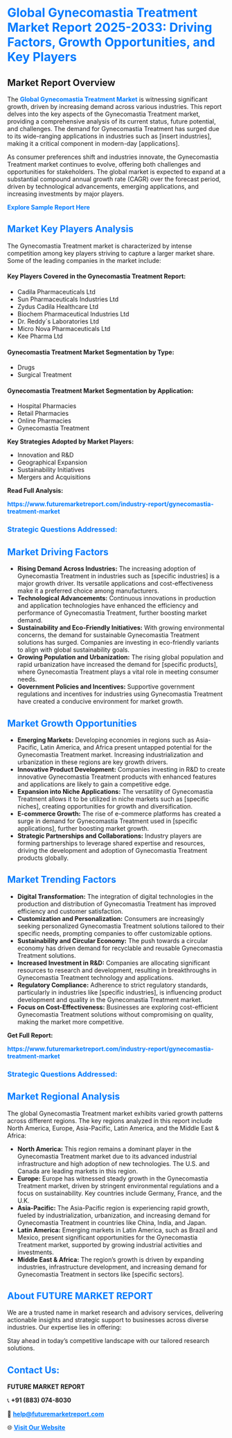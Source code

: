 <h1 style="color: #007BFF;">Global Gynecomastia Treatment Market Report 2025-2033: Driving Factors, Growth Opportunities, and Key Players</h1>

<section id="overview">
<h2>Market Report Overview</h2>
<p>The <a href="https://www.futuremarketreport.com/industry-report/gynecomastia-treatment-market" style="color: #007BFF; text-decoration: none;"><strong>Global Gynecomastia Treatment Market</strong></a> is witnessing significant growth, driven by increasing demand across various industries. This report delves into the key aspects of the Gynecomastia Treatment market, providing a comprehensive analysis of its current status, future potential, and challenges. The demand for Gynecomastia Treatment has surged due to its wide-ranging applications in industries such as [insert industries], making it a critical component in modern-day [applications].</p>
<p>As consumer preferences shift and industries innovate, the Gynecomastia Treatment market continues to evolve, offering both challenges and opportunities for stakeholders. The global market is expected to expand at a substantial compound annual growth rate (CAGR) over the forecast period, driven by technological advancements, emerging applications, and increasing investments by major players.</p>
</section>

<section id="overview">
<p><a href="https://www.futuremarketreport.com/request-sample/reportId=123725" style="color: #007BFF; text-decoration: none;"><strong>Explore Sample Report Here</strong></a></p>
</section>

<section id="key-players">
<h2 style="color: #007BFF;">Market Key Players Analysis</h2>
<p>The Gynecomastia Treatment market is characterized by intense competition among key players striving to capture a larger market share. Some of the leading companies in the market include:</p>
<h4>Key Players Covered in the Gynecomastia Treatment Report:</h4>
<ul><li>Cadila Pharmaceuticals Ltd</li><li>Sun Pharmaceuticals Industries Ltd</li><li>Zydus Cadila Healthcare Ltd</li><li>Biochem Pharmaceutical Industries Ltd</li><li>Dr. Reddy`s Laboratories Ltd</li><li>Micro Nova Pharmaceuticals Ltd</li><li>Kee Pharma Ltd</li></ul>
<h4>Gynecomastia Treatment Market Segmentation by Type:</h4>
<ul><li>Drugs</li><li>Surgical Treatment</li></ul>

<h4>Gynecomastia Treatment Market Segmentation by Application:</h4>
<ul><li>Hospital Pharmacies</li><li>Retail Pharmacies</li><li>Online Pharmacies</li><li>Gynecomastia Treatment</li></ul>
<p><strong>Key Strategies Adopted by Market Players:</strong></p>
<ul>
<li>Innovation and R&D</li>
<li>Geographical Expansion</li>
<li>Sustainability Initiatives</li>
<li>Mergers and Acquisitions</li>
</ul>
</section>

<section>
<p><strong>Read Full Analysis: </strong></p><a href="https://www.futuremarketreport.com/industry-report/gynecomastia-treatment-market" style="color: #007BFF; text-decoration: none;"><strong>https://www.futuremarketreport.com/industry-report/gynecomastia-treatment-market</strong></a>
<h3 style="color: #007BFF;">Strategic Questions Addressed:</h3>
</section>

<section id="driving-factors">
<h2 style="color: #007BFF;">Market Driving Factors</h2>
<ul>
<li><strong>Rising Demand Across Industries:</strong> The increasing adoption of Gynecomastia Treatment in industries such as [specific industries] is a major growth driver. Its versatile applications and cost-effectiveness make it a preferred choice among manufacturers.</li>
<li><strong>Technological Advancements:</strong> Continuous innovations in production and application technologies have enhanced the efficiency and performance of Gynecomastia Treatment, further boosting market demand.</li>
<li><strong>Sustainability and Eco-Friendly Initiatives:</strong> With growing environmental concerns, the demand for sustainable Gynecomastia Treatment solutions has surged. Companies are investing in eco-friendly variants to align with global sustainability goals.</li>
<li><strong>Growing Population and Urbanization:</strong> The rising global population and rapid urbanization have increased the demand for [specific products], where Gynecomastia Treatment plays a vital role in meeting consumer needs.</li>
<li><strong>Government Policies and Incentives:</strong> Supportive government regulations and incentives for industries using Gynecomastia Treatment have created a conducive environment for market growth.</li>
</ul>
</section>

<section id="growth-opportunities">
<h2 style="color: #007BFF;">Market Growth Opportunities</h2>
<ul>
<li><strong>Emerging Markets:</strong> Developing economies in regions such as Asia-Pacific, Latin America, and Africa present untapped potential for the Gynecomastia Treatment market. Increasing industrialization and urbanization in these regions are key growth drivers.</li>
<li><strong>Innovative Product Development:</strong> Companies investing in R&D to create innovative Gynecomastia Treatment products with enhanced features and applications are likely to gain a competitive edge.</li>
<li><strong>Expansion into Niche Applications:</strong> The versatility of Gynecomastia Treatment allows it to be utilized in niche markets such as [specific niches], creating opportunities for growth and diversification.</li>
<li><strong>E-commerce Growth:</strong> The rise of e-commerce platforms has created a surge in demand for Gynecomastia Treatment used in [specific applications], further boosting market growth.</li>
<li><strong>Strategic Partnerships and Collaborations:</strong> Industry players are forming partnerships to leverage shared expertise and resources, driving the development and adoption of Gynecomastia Treatment products globally.</li>
</ul>
</section>

<section id="trending-factors">
<h2 style="color: #007BFF;">Market Trending Factors</h2>
<ul>
<li><strong>Digital Transformation:</strong> The integration of digital technologies in the production and distribution of Gynecomastia Treatment has improved efficiency and customer satisfaction.</li>
<li><strong>Customization and Personalization:</strong> Consumers are increasingly seeking personalized Gynecomastia Treatment solutions tailored to their specific needs, prompting companies to offer customizable options.</li>
<li><strong>Sustainability and Circular Economy:</strong> The push towards a circular economy has driven demand for recyclable and reusable Gynecomastia Treatment solutions.</li>
<li><strong>Increased Investment in R&D:</strong> Companies are allocating significant resources to research and development, resulting in breakthroughs in Gynecomastia Treatment technology and applications.</li>
<li><strong>Regulatory Compliance:</strong> Adherence to strict regulatory standards, particularly in industries like [specific industries], is influencing product development and quality in the Gynecomastia Treatment market.</li>
<li><strong>Focus on Cost-Effectiveness:</strong> Businesses are exploring cost-efficient Gynecomastia Treatment solutions without compromising on quality, making the market more competitive.</li>
</ul>
</section>

<section>
<p><strong>Get Full Report: </strong></p><a href="https://www.futuremarketreport.com/industry-report/gynecomastia-treatment-market" style="color: #007BFF; text-decoration: none;"><strong>https://www.futuremarketreport.com/industry-report/gynecomastia-treatment-market</strong></a>
<h3 style="color: #007BFF;">Strategic Questions Addressed:</h3>
</section>


<section id="regional-analysis">
<h2 style="color: #007BFF;">Market Regional Analysis</h2>
<p>The global Gynecomastia Treatment market exhibits varied growth patterns across different regions. The key regions analyzed in this report include North America, Europe, Asia-Pacific, Latin America, and the Middle East & Africa:</p>
<ul>
<li><strong>North America:</strong> This region remains a dominant player in the Gynecomastia Treatment market due to its advanced industrial infrastructure and high adoption of new technologies. The U.S. and Canada are leading markets in this region.</li>
<li><strong>Europe:</strong> Europe has witnessed steady growth in the Gynecomastia Treatment market, driven by stringent environmental regulations and a focus on sustainability. Key countries include Germany, France, and the U.K.</li>
<li><strong>Asia-Pacific:</strong> The Asia-Pacific region is experiencing rapid growth, fueled by industrialization, urbanization, and increasing demand for Gynecomastia Treatment in countries like China, India, and Japan.</li>
<li><strong>Latin America:</strong> Emerging markets in Latin America, such as Brazil and Mexico, present significant opportunities for the Gynecomastia Treatment market, supported by growing industrial activities and investments.</li>
<li><strong>Middle East & Africa:</strong> The region’s growth is driven by expanding industries, infrastructure development, and increasing demand for Gynecomastia Treatment in sectors like [specific sectors].</li>
</ul>
</section>

<footer>
<h2 style="color: #007BFF;">About FUTURE MARKET REPORT</h2>
<p>We are a trusted name in market research and advisory services, delivering actionable insights and strategic support to businesses across diverse industries. Our expertise lies in offering:</p>

<p>Stay ahead in today’s competitive landscape with our tailored research solutions.</p>

<h2 style="color: #007BFF;">Contact Us:</h2>
<p><strong>FUTURE MARKET REPORT</strong></p>
<p>📞 <strong>+91 (883) 074-8030</strong></p>
<p>📧 <strong><a href="mailto:help@futuremarketreport.com" style="color: #007BFF;">help@futuremarketreport.com</a></strong></p>
<p>🌐 <strong><a href="https://www.futuremarketreport.com/" style="color: #007BFF;">Visit Our Website</a></strong></p>
</footer>